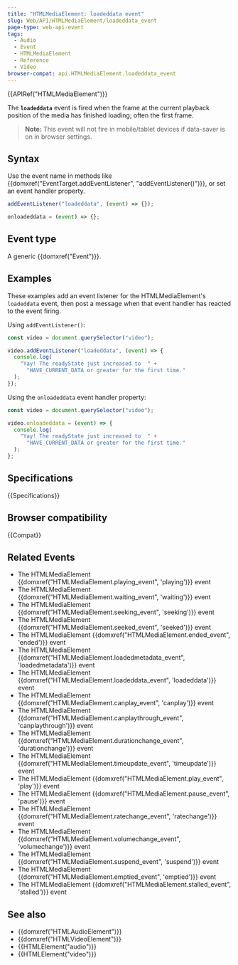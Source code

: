 ```yaml
---
title: "HTMLMediaElement: loadeddata event"
slug: Web/API/HTMLMediaElement/loadeddata_event
page-type: web-api-event
tags:
  - Audio
  - Event
  - HTMLMediaElement
  - Reference
  - Video
browser-compat: api.HTMLMediaElement.loadeddata_event
---
```


{{APIRef("HTMLMediaElement")}}

The **`loadeddata`** event is fired when the frame at the current playback position of the media has finished loading; often the first frame.

> **Note:** This event will not fire in mobile/tablet devices if data-saver is on in browser settings.

## Syntax

Use the event name in methods like {{domxref("EventTarget.addEventListener", "addEventListener()")}}, or set an event handler property.

```js
addEventListener("loadeddata", (event) => {});

onloadeddata = (event) => {};
```

## Event type

A generic {{domxref("Event")}}.

## Examples

These examples add an event listener for the HTMLMediaElement's `loadeddata` event, then post a message when that event handler has reacted to the event firing.

Using `addEventListener()`:

```js
const video = document.querySelector("video");

video.addEventListener("loadeddata", (event) => {
  console.log(
    "Yay! The readyState just increased to  " +
      "HAVE_CURRENT_DATA or greater for the first time."
  );
});
```

Using the `onloadeddata` event handler property:

```js
const video = document.querySelector("video");

video.onloadeddata = (event) => {
  console.log(
    "Yay! The readyState just increased to  " +
      "HAVE_CURRENT_DATA or greater for the first time."
  );
};
```

## Specifications

{{Specifications}}

## Browser compatibility

{{Compat}}

## Related Events

- The HTMLMediaElement {{domxref("HTMLMediaElement.playing_event", 'playing')}} event
- The HTMLMediaElement {{domxref("HTMLMediaElement.waiting_event", 'waiting')}} event
- The HTMLMediaElement {{domxref("HTMLMediaElement.seeking_event", 'seeking')}} event
- The HTMLMediaElement {{domxref("HTMLMediaElement.seeked_event", 'seeked')}} event
- The HTMLMediaElement {{domxref("HTMLMediaElement.ended_event", 'ended')}} event
- The HTMLMediaElement {{domxref("HTMLMediaElement.loadedmetadata_event", 'loadedmetadata')}} event
- The HTMLMediaElement {{domxref("HTMLMediaElement.loadeddata_event", 'loadeddata')}} event
- The HTMLMediaElement {{domxref("HTMLMediaElement.canplay_event", 'canplay')}} event
- The HTMLMediaElement {{domxref("HTMLMediaElement.canplaythrough_event", 'canplaythrough')}} event
- The HTMLMediaElement {{domxref("HTMLMediaElement.durationchange_event", 'durationchange')}} event
- The HTMLMediaElement {{domxref("HTMLMediaElement.timeupdate_event", 'timeupdate')}} event
- The HTMLMediaElement {{domxref("HTMLMediaElement.play_event", 'play')}} event
- The HTMLMediaElement {{domxref("HTMLMediaElement.pause_event", 'pause')}} event
- The HTMLMediaElement {{domxref("HTMLMediaElement.ratechange_event", 'ratechange')}} event
- The HTMLMediaElement {{domxref("HTMLMediaElement.volumechange_event", 'volumechange')}} event
- The HTMLMediaElement {{domxref("HTMLMediaElement.suspend_event", 'suspend')}} event
- The HTMLMediaElement {{domxref("HTMLMediaElement.emptied_event", 'emptied')}} event
- The HTMLMediaElement {{domxref("HTMLMediaElement.stalled_event", 'stalled')}} event

## See also

- {{domxref("HTMLAudioElement")}}
- {{domxref("HTMLVideoElement")}}
- {{HTMLElement("audio")}}
- {{HTMLElement("video")}}
